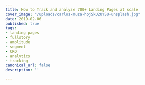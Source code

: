 ```yaml
---
title: How to Track and analyze 700+ Landing Pages at scale
cover_image: "/uploads/carlos-muza-hpjSkU2UYSU-unsplash.jpg"
date: 2019-02-06
published: true
tags:
- landing pages
- fullstory
- amplitude
- segment
- CRO
- analytics
- tracking
canonical_url: false
description: ''

---
```


